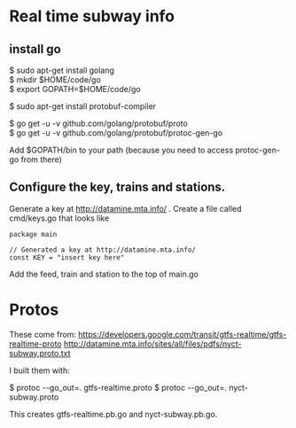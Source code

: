 # Real time subway info

## install go
$ sudo apt-get install golang  
$ mkdir $HOME/code/go  
$ export GOPATH=$HOME/code/go  

$ sudo apt-get install protobuf-compiler

$ go get -u -v github.com/golang/protobuf/proto  
$ go get -u -v github.com/golang/protobuf/protoc-gen-go  

Add $GOPATH/bin to your path (because you need to access protoc-gen-go from
 there)

## Configure the key, trains and stations.
Generate a key at http://datamine.mta.info/ . Create a file called cmd/keys.go
that looks like

```
package main

// Generated a key at http://datamine.mta.info/
const KEY = "insert key here"
```

Add the feed, train and station to the top of main.go


# Protos
These come from:
https://developers.google.com/transit/gtfs-realtime/gtfs-realtime-proto
http://datamine.mta.info/sites/all/files/pdfs/nyct-subway.proto.txt

I built them with:

$ protoc --go_out=. gtfs-realtime.proto
$ protoc --go_out=. nyct-subway.proto

This creates gtfs-realtime.pb.go and nyct-subway.pb.go.

